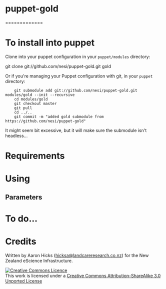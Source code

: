 # puppet-gold
=============


# To install into puppet

Clone into your puppet configuration in your `puppet/modules` directory:

 git clone git://github.com/nesi/puppet-gold.git gold

Or if you're managing your Puppet configuration with git, in your `puppet` directory:

		git submodule add git://github.com/nesi/puppet-gold.git modules/gold --init --recursive
		cd modules/gold
		git checkout master
		git pull
		cd ../..
		git commit -m "added gold submodule from https://github.com/nesi/puppet-gold"

It might seem bit excessive, but it will make sure the submodule isn't headless...

# Requirements


# Using 

## Parameters

# To do...

# Credits

Written by Aaron Hicks (hicksa@landcareresearch.co.nz) for the New Zealand eScience Infrastructure.

<a rel="license" href="http://creativecommons.org/licenses/by-sa/3.0/"><img alt="Creative Commons Licence" style="border-width:0" src="http://i.creativecommons.org/l/by-sa/3.0/88x31.png" /></a><br />This work is licensed under a <a rel="license" href="http://creativecommons.org/licenses/by-sa/3.0/">Creative Commons Attribution-ShareAlike 3.0 Unported License</a>
